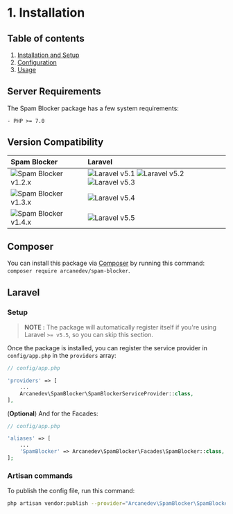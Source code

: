 # 1. Installation

## Table of contents

  1. [Installation and Setup](1.Installation-and-Setup.md)
  2. [Configuration](2.Configuration.md)
  3. [Usage](3.Usage.md)

## Server Requirements

The Spam Blocker package has a few system requirements:

```
- PHP >= 7.0
```

## Version Compatibility

| Spam Blocker                               | Laravel                                                                                |
|:-------------------------------------------|:---------------------------------------------------------------------------------------|
| ![Spam Blocker v1.2.x][spam_blocker_1_2_x] | ![Laravel v5.1][laravel_5_1] ![Laravel v5.2][laravel_5_2] ![Laravel v5.3][laravel_5_3] |
| ![Spam Blocker v1.3.x][spam_blocker_1_3_x] | ![Laravel v5.4][laravel_5_4]                                                           |
| ![Spam Blocker v1.4.x][spam_blocker_1_4_x] | ![Laravel v5.5][laravel_5_5]                                                           |

[laravel_5_1]:  https://img.shields.io/badge/v5.1-supported-brightgreen.svg?style=flat-square "Laravel v5.1"
[laravel_5_2]:  https://img.shields.io/badge/v5.2-supported-brightgreen.svg?style=flat-square "Laravel v5.2"
[laravel_5_3]:  https://img.shields.io/badge/v5.3-supported-brightgreen.svg?style=flat-square "Laravel v5.3"
[laravel_5_4]:  https://img.shields.io/badge/v5.4-supported-brightgreen.svg?style=flat-square "Laravel v5.4"
[laravel_5_5]:  https://img.shields.io/badge/v5.5-supported-brightgreen.svg?style=flat-square "Laravel v5.5"

[spam_blocker_1_2_x]: https://img.shields.io/badge/version-1.2.*-blue.svg?style=flat-square "Spam Blocker v1.2.*"
[spam_blocker_1_3_x]: https://img.shields.io/badge/version-1.3.*-blue.svg?style=flat-square "Spam Blocker v1.3.*"
[spam_blocker_1_4_x]: https://img.shields.io/badge/version-1.4.*-blue.svg?style=flat-square "Spam Blocker v1.4.*"

## Composer

You can install this package via [Composer](http://getcomposer.org/) by running this command: `composer require arcanedev/spam-blocker`.

## Laravel

### Setup

> **NOTE :** The package will automatically register itself if you're using Laravel `>= v5.5`, so you can skip this section.

Once the package is installed, you can register the service provider in `config/app.php` in the `providers` array:

```php
// config/app.php

'providers' => [
    ...
    Arcanedev\SpamBlocker\SpamBlockerServiceProvider::class,
],
```

(**Optional**) And for the Facades:

```php
// config/app.php

'aliases' => [
    ...
    'SpamBlocker' => Arcanedev\SpamBlocker\Facades\SpamBlocker::class,
];
```

### Artisan commands

To publish the config file, run this command:

```bash
php artisan vendor:publish --provider="Arcanedev\SpamBlocker\SpamBlockerServiceProvider"
```
